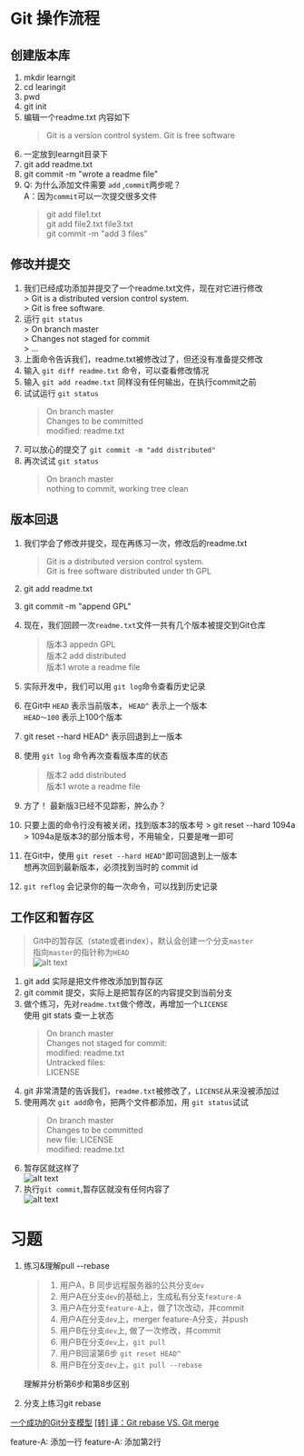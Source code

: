 # Git 操作流程

## 创建版本库
 1. mkdir learngit
 2. cd learingit
 3. pwd
 4. git init 
 5. 编辑一个readme.txt 内容如下
    > Git is a version control system.
    > Git is free software
 6. 一定放到learngit目录下
 7. git add readme.txt
 8. git commit -m "wrote a readme file"
 9. Q: 为什么添加文件需要 `add` ,`commit`两步呢？<br>
    A：因为`commit`可以一次提交很多文件
    > git add file1.txt<br>
    > git add file2.txt file3.txt<br>
    > git commit  -m "add 3 files"

## 修改并提交
  1. 我们已经成功添加并提交了一个readme.txt文件，现在对它进行修改<br>
    > Git is a distributed version control system.<br>
    > Git is free software.
  2. 运行 `git status` <br>
    > On branch master<br>
    > Changes not staged for commit<br>
    > ...
  3. 上面命令告诉我们，readme.txt被修改过了，但还没有准备提交修改
  4. 输入 `git diff readme.txt` 命令，可以查看修改情况
  5. 输入 `git add readme.txt` 同样没有任何输出，在执行commit之前
  6. 试试运行 `git status`
     > On branch master <br>
     > Changes to be committed <br>
     > modified: readme.txt 
  7. 可以放心的提交了 `git commit -m "add distributed"`
  8. 再次试试 `git status`
     > On branch master <br>
     > nothing to commit, working tree clean
     
## 版本回退
  1. 我们学会了修改并提交，现在再练习一次，修改后的readme.txt<br>
     > Git is a distributed version control system.<br>
     > Git is free software distributed under th GPL
  2. git add readme.txt 
  3. git commit -m "append GPL"
  4. 现在，我们回顾一次`readme.txt`文件一共有几个版本被提交到Git仓库<br>
     > 版本3 appedn GPL<br>
     > 版本2 add distributed<br>
     > 版本1 wrote a readme file<br>
     
  5. 实际开发中，我们可以用 `git log`命令查看历史记录
  6. 在Git中 `HEAD` 表示当前版本， `HEAD^` 表示上一个版本<br>
     `HEAD～100` 表示上100个版本
  7. git reset --hard HEAD^ 表示回退到上一版本 
  8. 使用 `git log` 命令再次查看版本库的状态<br>
     > 版本2 add distributed<br>
     > 版本1 wrote a readme file<br>
  9. 方了！ 最新版3已经不见踪影，肿么办？
  10. 只要上面的命令行没有被关闭，找到版本3的版本号
     > git reset --hard 1094a
     > 1094a是版本3的部分版本号，不用输全，只要是唯一即可
  11. 在Git中，使用 `git reset --hard HEAD^`即可回退到上一版本<br>
      想再次回到最新版本，必须找到当时的 commit id
  12. `git reflog` 会记录你的每一次命令，可以找到历史记录

## 工作区和暂存区
  > Git中的暂存区（state或者index），默认会创建一个分支`master`<br>
  > 指向`master`的指针称为`HEAD`<br>
  ![alt text](https://cdn.liaoxuefeng.com/cdn/files/attachments/001384907702917346729e9afbf4127b6dfbae9207af016000/0 "op")
  1. git add 实际是把文件修改添加到暂存区
  2. git commit 提交，实际上是把暂存区的内容提交到当前分支
  3. 做个练习，先对`readme.txt`做个修改，再增加一个`LICENSE`<br>
     使用 git stats 查一上状态
     > On branch master<br>
     > Changes not staged for commit:<br>
     > modified: readme.txt<br>
     > Untracked files: <br>
     > LICENSE<br>
  4. git 非常清楚的告诉我们，`readme.txt`被修改了，`LICENSE`从来没被添加过
  5. 使用两次 `git add`命令，把两个文件都添加，用 `git status`试试
     > On branch master<br>
     > Changes to be committed<br>
     > new file: LICENSE <br>
     > modified: readme.txt<br>
  6. 暂存区就这样了<br>
  ![alt text](https://cdn.liaoxuefeng.com/cdn/files/attachments/001384907720458e56751df1c474485b697575073c40ae9000/0)
  7. 执行`git commit`,暂存区就没有任何内容了<br>
  ![alt text](https://cdn.liaoxuefeng.com/cdn/files/attachments/0013849077337835a877df2d26742b88dd7f56a6ace3ecf000/0)

# 习题
   1. 练习&理解pull --rebase
      > 1. 用户A，B 同步远程服务器的公共分支`dev`
      > 2. 用户A在分支`dev`的基础上，生成私有分支`feature-A`
      > 3. 用户A在分支`feature-A`上，做了1次改动，并commit
      > 4. 用户A在分支`dev`上，merger feature-A分支，并push
      > 5. 用户B在分支`dev`上, 做了一次修改，并commit
      > 6. 用户B在分支`dev`上，`git pull`
      > 7. 用户B回滚第6步 `git reset HEAD^`
      > 8. 用户B在分支`dev`上，`git pull --rebase`

      理解并分析第6步和第8步区别
   2. 分支上练习git rebase

[一个成功的Git分支模型](https://www.jianshu.com/p/b357df6794e3)
[[转] 译：Git rebase VS. Git merge](https://www.jianshu.com/p/ddb3f412b579)

feature-A: 添加一行
feature-A: 添加第2行